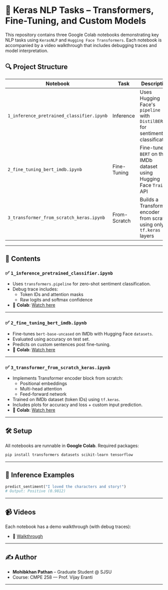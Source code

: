 # 🧠 Keras NLP Tasks – Transformers, Fine-Tuning, and Custom Models

This repository contains three Google Colab notebooks demonstrating key NLP tasks using `KerasNLP` and `Hugging Face Transformers`. Each notebook is accompanied by a video walkthrough that includes debugging traces and model interpretation.

## 🔍 Project Structure

| Notebook | Task | Description |
|---------|------|-------------|
| `1_inference_pretrained_classifier.ipynb` | Inference | Uses Hugging Face's `pipeline` with `DistilBERT` for sentiment classification |
| `2_fine_tuning_bert_imdb.ipynb` | Fine-Tuning | Fine-tunes `BERT` on the IMDb dataset using Hugging Face `Trainer` API |
| `3_transformer_from_scratch_keras.ipynb` | From-Scratch | Builds a Transformer encoder from scratch using only `tf.keras` layers |

---

## 📁 Contents

### ✅ `1_inference_pretrained_classifier.ipynb`
- Uses `transformers.pipeline` for zero-shot sentiment classification.
- Debug trace includes:
  - Token IDs and attention masks
  - Raw logits and softmax confidence
- 🔗 **Colab**: [Watch here](https://colab.research.google.com/drive/1lKCkH4wXhfDL5K97_DaFO9Ho1E60vp3v?usp=sharing)

---

### ✅ `2_fine_tuning_bert_imdb.ipynb`
- Fine-tunes `bert-base-uncased` on IMDb with Hugging Face `datasets`.
- Evaluated using accuracy on test set.
- Predicts on custom sentences post fine-tuning.
- 🔗 **Colab**: [Watch here](https://colab.research.google.com/drive/1iN7jsQlt4KxbFy3CDGxr-cXC8SU4ZxfL?usp=sharing)

---

### ✅ `3_transformer_from_scratch_keras.ipynb`
- Implements Transformer encoder block from scratch:
  - Positional embeddings
  - Multi-head attention
  - Feed-forward network
- Trained on IMDb dataset (token IDs) using `tf.keras`.
- Includes plots for accuracy and loss + custom input prediction.
- 🔗 **Colab**: [Watch here](https://colab.research.google.com/drive/1gWdG3vo1cOqlSt6agLkhJsImVwnZNo3d?usp=sharing)

---

## 🛠 Setup

All notebooks are runnable in **Google Colab**. Required packages:

```bash
pip install transformers datasets scikit-learn tensorflow
```

---

## 🧪 Inference Examples

```python
predict_sentiment("I loved the characters and story!") 
# Output: Positive (0.9812)
```

---

## 📹 Videos

Each notebook has a demo walkthrough (with debug traces):

* 📼 [Walkthrough](https://drive.google.com/file/d/1ke657rl34Vx1QhSOQDzNeUfPmPgTP_uh/view?usp=sharing)

---

## ✍️ Author

* **Mohibkhan Pathan** – Graduate Student @ SJSU
* Course: CMPE 258 — Prof. Vijay Eranti

---
